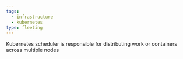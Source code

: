 ```yaml
---
tags:
  - infrastructure
  - kubernetes
type: fleeting
---
```

Kubernetes scheduler is responsible for distributing work or containers across multiple nodes